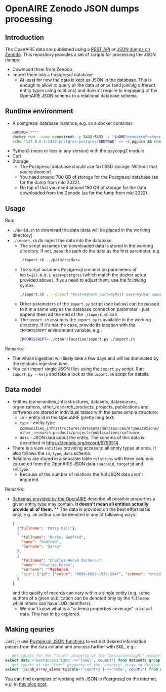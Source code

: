 # OpenAIRE Zenodo JSON dumps processing

## Introduction

The OpenAIRE data are published using a [REST API](https://graph.openaire.eu/develop/api.html#rproducts) or [JSON dumps on Zenodo](https://zenodo.org/record/6616871).
This repository provides a set of scripts for processing the JSON dumps:

* Download them from Zenodo.
* Import them into a Postgresql database.
  * At least for now the data is kept as JSON in the database.
    This is enough to allow to query all the data at once (and joininig different entity types using relations)
    and doesn't require to mappping of the OpenAIRE JSON schema to a relational database schema.

## Runtime environment

* A postgresql database instance, e.g. as a docker container:
  ```bash
  DBPSWD="***"
  docker run --name openairedb -p 5432:5432 -v "$HOME/openairePostgresql:/var/lib/postgresql/data" -e "POSTGRES_PASSWORD=$DBPSWD" -d postgres
  echo "127.0.0.1:5432:postgres:postgres:$DBPSWD" >> ~/.pgpass && chmod 600 ~/.pgpass
  ```
* Python3 (more or less in any version) with the psycopg2 module
* Curl
* Storage
  * The Postgresql database should use fast SSD storage. Without that you're doomed.
  * You need around 700 GB of storage for the Postgresql database (as for the dump from mid 2022).
  * On top of that you need around 150 GB of storage for the data downloaded from the Zenodo (as for the fump from mid 2022).

## Usage

Run:

* `./dwnld.sh` to download the data (data will be placed in the working directory)
* `./import.sh` do ingest the data into the database.
  * The script assumes the downloaded data is stored in the working directory.
    If not, pass the path do the data as the first parameter, e.g.
    ```bash
    ./import.sh ../path/to/data
    ```
  * The script assumes Postgresql connection parameters of `host=127.0.0.1 user=postgres`
    (which match the docker setup provided above).
    If you need to adjust them, use the following syntax:
    ```bash
    ./import.sh . --dbConf "host=myHost port=myPort user=myUser password=myPassword dbname=myDbName"
    ```
  * Other parameters of the `import.py` script (see below) can be passed to it in a same way as
    the database connection parameter - just append them ad the end of the `./import.sh` call.
  * The `import.sh` assumes the `import.py` is available in the working directory.
    If it's not the case, provide its location with the `IMPORTSCRIPT` environment variable, e.g.:
    ```bash
    IMPORTSCRIPT=../other/location/import.py ./import.sh
    ```

Remarks:

* The whole ingestion will likely take a few days and will be dominated by the relations ingestion time.
* You can import single JSON files using the `import.py` script.
  Run `import.py --help` and take a look at the `import.sh` script for details.

## Data model

* Entities (communities_infrastructures, datasets, datasources, organizations, other_research_products, projects, publications and software)
  are stored in individual tables with the same simple structure:
  * `id` - entity id in the OpenAIRE (pretty long text)
  * `type` - entity type `communities_infrastructures/datasets/datasources/organizations/other_research_products/projects/publications/software`
  * `data` - JSON data about the entity.
    The schema of this data is described in https://zenodo.org/record/5799514.
* There is a view `entities` providing access to all entity types at once. It also follows the `id`, `type`, `data` schema.
* Relations are stored in a separate table `relations` with three columns extracted from the OpenAIRE JSON data 
  `sourceid`, `targetid` and `reltype`.
  * Because of the number of relations the full JSON data aren't imported.

Remarks:

* [Schemas provided by the OpenAIRE](https://zenodo.org/record/5799514) describe all possible properties a given entity type may contain.
  **It doesn't mean all entities actually provide all of them.**
  ** The data is provided on the best effort basis only, e.g. an author can be denoted in any of following ways:
    ```JSON
    [
      {"fullname": "Patsy Mill"},
      {
        "fullname": "Darko, Godfred",
        "name": "Godfred", 
        "surname": "Darko"
      },
      {
        "fullname": "Charles-Hervé Vacheron",
        "name": "Charles-Hervé", 
        "surname": ""Vacheron
        "pid": {"id": {"value": "0000-0003-1575-5847", "scheme": "orcid_pending"}
      }
    }
    ```
    and the quality of records can vary within a single entity (e.g. some authors of a given publication can be denoted only by the `fullname` while others can have LOD identifiers).
  * We don't know what is a "schema properties coverage" in actual data.
    This has to be explored.

## Making qeuries

Just ;-) use [Postgresql JSON functions](https://www.postgresql.org/docs/15/functions-json.html) to extract desired information pieces from the `data` column and process further with SQL, e.g.:

```sql
-- get counts for the "label" property of the "bestaccessright" property on dataset entities
select data->'bestaccessright'->>'label', count(*) from datasets group by 1 order by 1;
-- get counts of the "code" property of the "country" array on dataset entities
select  jsonb_array_elements(data->'country')->>'code', count(*) from datasets group by 1;
```

You can find examples of working with JSON in Postgresql on the internet, e.g. in [this blog post](https://dev.to/ftisiot/using-postgresqlr-json-functions-to-navigate-reviews-of-restaurants-in-india-39ld).
